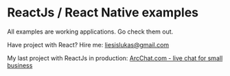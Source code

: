 # ReactJs / React Native examples

All examples are working applications. Go check them out.

Have project with React? Hire me: liesislukas@gmail.com

My last project with ReactJs in production: [ArcChat.com - live chat for small business](http://ArcChat.com)
